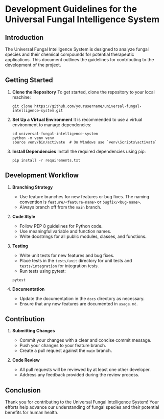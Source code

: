 # Development Guidelines for the Universal Fungal Intelligence System

## Introduction
The Universal Fungal Intelligence System is designed to analyze fungal species and their chemical compounds for potential therapeutic applications. This document outlines the guidelines for contributing to the development of the project.

## Getting Started
1. **Clone the Repository**
   To get started, clone the repository to your local machine:
   ```
   git clone https://github.com/yourusername/universal-fungal-intelligence-system.git
   ```

2. **Set Up a Virtual Environment**
   It is recommended to use a virtual environment to manage dependencies:
   ```
   cd universal-fungal-intelligence-system
   python -m venv venv
   source venv/bin/activate  # On Windows use `venv\Scripts\activate`
   ```

3. **Install Dependencies**
   Install the required dependencies using pip:
   ```
   pip install -r requirements.txt
   ```

## Development Workflow
1. **Branching Strategy**
   - Use feature branches for new features or bug fixes. The naming convention is `feature/<feature-name>` or `bugfix/<bug-name>`.
   - Always branch off from the `main` branch.

2. **Code Style**
   - Follow PEP 8 guidelines for Python code.
   - Use meaningful variable and function names.
   - Write docstrings for all public modules, classes, and functions.

3. **Testing**
   - Write unit tests for new features and bug fixes.
   - Place tests in the `tests/unit` directory for unit tests and `tests/integration` for integration tests.
   - Run tests using pytest:
   ```
   pytest
   ```

4. **Documentation**
   - Update the documentation in the `docs` directory as necessary.
   - Ensure that any new features are documented in `usage.md`.

## Contribution
1. **Submitting Changes**
   - Commit your changes with a clear and concise commit message.
   - Push your changes to your feature branch.
   - Create a pull request against the `main` branch.

2. **Code Review**
   - All pull requests will be reviewed by at least one other developer.
   - Address any feedback provided during the review process.

## Conclusion
Thank you for contributing to the Universal Fungal Intelligence System! Your efforts help advance our understanding of fungal species and their potential benefits for human health.